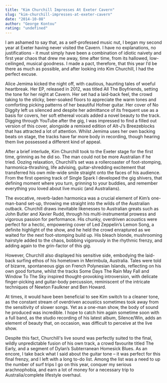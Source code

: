```yaml
---
title: "Kim Churchill Impresses At Exeter Cavern"
slug: "kim-churchill-impresses-at-exeter-cavern"
date: "2014-10-08"
author: "George Kontou"
rating: "undefined"
---
```


I am ashamed to say that, as a self-professed music nut, I began my second year at Exeter having never visited the Cavern. I have no explanations, no justifications - it must simply have been a combination of idiotic naivety and first year chaos that drew me away, time after time, from its hallowed, low-ceilinged, musical goodness. I made a pact, therefore, that this year I’d be there as much as possible, and after looking into Kim Churchill, I had the perfect excuse.

Alice Jemima kicked the night off, with cautious, haunting tales of woeful heartbreak. Her EP, released in 2012, was titled All The Boyfriends, setting the tone for her night at Cavern. Her set had a laid-back feel, the crowd taking to the sticky, beer-soaked floors to appreciate the warm tones and comforting picking patterns of her beautiful Hofner guitar. Her cover of No Diggity left us silenced and despite her admittance of its frequent use as a basis for covers, her soft ethereal vocals added a novel beauty to the track. Digging through YouTube after the gig, I was impressed to find a filled out version of this cover, alongside a remixed edition of Alt-J’s Breezeblocks that has attracted a lot of attention. Whilst Jemima uses her own backing beats on stage, the tracks have far more body in recording, though hearing them live possessed a different kind of appeal.

After a brief interlude, Kim Churchill took to the Exeter stage for the first time, grinning as he did so. The man could not be more Australian if he tried. Oozing relaxation, Churchill’s set was a rollercoaster of foot-stomping, harmonica-thrashing, life advising, guitar-shredding excitement that transferred his own mile-wide smile straight onto the faces of his audience. From the first opening track of Single Spark I developed the gig shivers, that defining moment where you turn, grinning to your buddies, and remember everything you loved about live music (and Australians).

The evocative, reverb-laden harmonica was a crucial element of Kim’s one-man-band set-up, throwing me straight into the wilds of the Australian outback. Churchill draws inevitable likenesses to Australian greats such as John Butler and Xavier Rudd, through his multi-instrumental prowess and vigorous passion for performance. His chunky, overdriven acoustics were perfect for a hectic, empowering cover of Led Zeppelin’s Lemon Song, a definite highlight of the show, and he held the crowd enraptured as we waited for the next foot-stomping build up. His bleach blonde, mushrooming hairstyle added to the chaos, bobbing vigorously in the rhythmic frenzy, and adding again to the grin-factor of this gig.

However, Churchill also displayed his sensitive side, embodying the laid-back surfing ethos of his hometown in Merimbula, Australia. Tales were told of bizarre, spontaneous gigs on French Polynesian Islands, reflecting on his own good fortune, whilst the tracks Some Days The Rain May Fall and Window To The Sky inspired thought-provoking introversion, with delicate finger-picking and guitar-body percussion, reminiscent of the intricate techniques of Newton Faulkner and Ben Howard.

At times, it would have been beneficial to see Kim switch to a cleaner tone, as the constant stream of overdriven acoustics sometimes took away from the sensitivity of slower songs. Yet as a one-man show, the body of sound he produced was incredible. I hope to catch him again sometime soon with a full band, as the studio recording of his latest album, Silence/Win, adds an element of beauty that, on occasion, was difficult to perceive at the live show.

Despite this fact, Churchill's live sound was perfectly suited to the final, wildly unpredictable fusion of his own track, a crowd favourite titled The Early, and a segment of Dylan’s Subterranean Homesick Blues. As an encore, I take back what I said about the guitar tone – it was perfect for this final frenzy, and I left with a long to-do list. Among the list was a need to up the number of surf trips I go on this year, conquer my serious arachnophobia, and earn a lot of money for a necessary trip to Australia/complete lifestyle overhaul.
